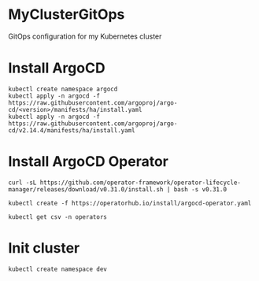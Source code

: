 # MyClusterGitOps
GitOps configuration for my Kubernetes cluster

# Install ArgoCD
```
kubectl create namespace argocd
kubectl apply -n argocd -f https://raw.githubusercontent.com/argoproj/argo-cd/<version>/manifests/ha/install.yaml
kubectl apply -n argocd -f https://raw.githubusercontent.com/argoproj/argo-cd/v2.14.4/manifests/ha/install.yaml
```

# Install ArgoCD Operator
```
curl -sL https://github.com/operator-framework/operator-lifecycle-manager/releases/download/v0.31.0/install.sh | bash -s v0.31.0

kubectl create -f https://operatorhub.io/install/argocd-operator.yaml

kubectl get csv -n operators
```

# Init cluster
```
kubectl create namespace dev
```
